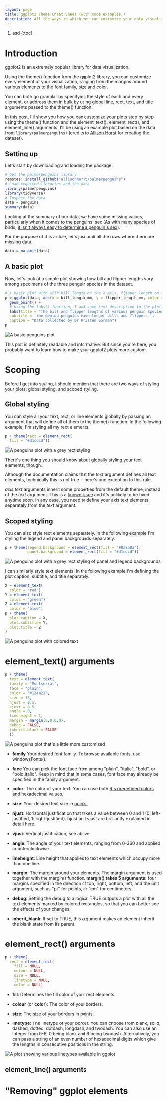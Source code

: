 ```yaml
---
layout: page
title: ggplot2 Theme Cheat Sheet (with code examples!)
description: All the ways in which you can customize your data visualizations in ggplot2.
---
```


1. asd
{:toc}

# Introduction

ggplot2 is an extremely popular library for data visualization.

Using the theme() function from the ggplot2 library, you can customize every element of your visualization, ranging from the margins around various elements to the font family, size and color.

You can both go granular by specifying the style of each and every element, or address them in bulk by using global line, rect, text, and title arguments passed to the theme() function.

In this post, I'll show you how you can customize your plots step by step using the theme() function and the element_text(), element_rect(), and element_line() arguments. I'll be using an example plot based on the data from <code>library(palmerpenguins)</code> (credits to <a href="https://github.com/allisonhorst/palmerpenguins">Allison Horst</a> for creating the dataset).

## Setting up
Let's start by downloading and loading the package.

```r
# Get the palmerpenguins library
remotes::install_github("allisonhorst/palmerpenguins")
# Load required libraries and the data
library(palmerpenguins)
library(tidyverse)
# Inspect the data
data = penguins
summary(data)
```

Looking at the summary of our data, we have some missing values, particularly when it comes to the penguins' sex (As with many species of birds, <a href="https://www.antarctica.gov.au/about-antarctica/animals/penguins/gentoo-penguins/#:~:text=Males%20tend%20to%20be%20larger,from%20other%20species%20of%20penguin">it isn't always easy to determine a penguin's sex</a>).

For the purpose of this article, let's just omit all the rows where there are missing data.

```r
data = na.omit(data)
```
## A basic plot

Now, let's look at a simple plot showing how bill and flipper lengths vary among specimens of the three penguin species in the dataset.

```r
# A basic plot with with bill length on the X axis, flipper length on the Y axis, and species represented by color.
p = ggplot(data, aes(x = bill_length_mm, y = flipper_length_mm, color = species)) +
  geom_point() +
  # Using the labs() function, I add some text description to the plot.
  labs(title = "The bill and flipper lengths of various penguin species",
  subtitle = "The Gentoo penguins have longer bills and flippers.",
  caption = "Data collected by Dr Kristen Gorman")
p
```
![A basic penguins plot](/assets/ggplot_cheat_sheet/penguins.jpeg)

This plot is definitely readable and informative. But since you're here, you probably want to learn how to make your ggplot2 plots more custom.

# Scoping

Before I get into styling, I should mention that there are two ways of styling your plots: global styling, and scoped styling.

## Global styling

You can style all your text, rect, or line elements globally by passing an argument that will define all of them to the theme() function.
In the following example, I'm styling all my rect elements.

```r
p + theme(rect = element_rect(
  fill = "#d1cdcd"))
```
![A penguins plot with a grey rect styling](/assets/ggplot_cheat_sheet/penguins_3.jpeg)

There's one thing you should know about globally styling your text elements, though.

Although the documentation claims that the *text* argument defines all text elements, technically this is not true - there's one exception to this rule.

*axis.text* arguments inherit some properties from the default theme, instead of the *text* argument. This is a <a href="https://github.com/tidyverse/ggplot2/issues/2175">known issue</a> and it's unlikely to be fixed anytime soon. In any case, you need to define your axis text elements separately from the *text* argument.

## Scoped styling

You can also style rect elements separately. In the following example I'm styling the legend and panel backgrounds separately.

```r
p + theme(legend.background = element_rect(fill = "#8a8a8a"),
          panel.background = element_rect(fill = "#d1cdcd"))
```
![A penguins plot with a grey rect styling of panel and legend backgrounds](/assets/ggplot_cheat_sheet/penguins_4.jpeg)

I can similarly style text elements. In the following example I'm defining the plot caption, subtitle, and title separately.

```r
X = element_text(
  color = "red")
Y = element_text(
  color = "green")
Z = element_text(
  color = "blue")
p + theme(
  plot.caption = X,
  plot.subtitle= Y,
  plot.title = Z
)
```
![A penguins plot with colored text](/assets/ggplot_cheat_sheet/penguins_2.jpeg)

# element_text() arguments

```r
p + theme(
  text = element_text(
  family = "Montserrat",
  face = "plain",
  color = "#124a21",
  size = 13,
  hjust = 0.5,
  vjust = 0.5,
  angle = 0,
  lineheight = 1,
  margin = margin(0,0,0,0),
  debug = FALSE,
  inherit.blank = FALSE
  ))
```
![A penguins plot that's a little more customized](/assets/ggplot_cheat_sheet/penguins_1.jpeg)

* **family**
Your desired font family. To browse available fonts, use windowsFonts().

* **face**
You can pick the font face from among "plain", "italic", "bold", or "bold.italic". Keep in mind that in some cases, font face may already be specified in the family argument.

* **color**: The color of your text. You can use both <a href="http://sape.inf.usi.ch/sites/default/files/ggplot2-colour-names.png">R's predefined colors</a> and hexadecimal values.

* **size**: Your desired text size in <a href="https://www.computerhope.com/jargon/f/font-size.htm#:~:text=A%20font%20is%20often%20measured,a%20half%20of%20an%20inch.">points.</a>

* **hjust**: Horizontal justification that takes a value between 0 and 1 (0: left-justified, 1: right-justified). hjust and vjust are brilliantly explained in detail <a href="https://stackoverflow.com/questions/7263849/what-do-hjust-and-vjust-do-when-making-a-plot-using-ggplot">here</a>.

* **vjust**: Vertical justification, see above.

* **angle**: The angle of your text elements, ranging from 0-360 and applied counterclockwise.

* **lineheight**: Line height that applies to text elements which occupy more than one line.

* **margin**: The margin around your elements. The margin argument is used together with the margin() function. **margin() takes 5 arguments:** four margins specified in the direction of top, right, bottom, left, and the unit argument, such as "pt" for points, or "cm" for centimeters.

* **debug**: Setting the debug to a logical TRUE outputs a plot with all the text elements marked by colored rectangles, so that you can better see the effects of your changes.

* **inherit_blank**: If set to TRUE, this argument makes an element inherit the blank state from its parent.

# element_rect() arguments

```r
p + theme(
  rect = element_rect(
    fill = NULL, 
    colour = NULL, 
    size = NULL, 
    linetype = NULL, 
    color = NULL)
```

* **fill**: Determines the fill color of your rect elements.

* **colour** (or **color**): The color of your borders.

* **size**: The size of your borders in points.

* **linetype**: The linetype of your border. You can choose from blank, solid, dashed, dotted, dotdash, longdash, and twodash. 
You can also use an integer from 0-6, 0 being blank and 6 being twodash. Alternatively, you can pass a string of an even number of hexadecimal digits which give the lengths in consecutive positions in the string.

![A plot showing various linetypes available in ggplot](/assets/ggplot_cheat_sheet/ggplot2-linetype-identity.png)

## element_line() arguments



# "Removing" ggplot elements 

